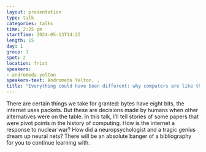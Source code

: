 ```yaml
---
layout: presentation
type: talk
categories: talks
time: 2:25 pm
startTime: 2024-05-13T14:25
length: 15
day: 1
group: 1
spot: 2
location: frist
speakers:
- andromeda-yelton
speakers-text: Andromeda Yelton, ,
title: "Everything could have been different: why computers are like that"
---
```

There are certain things we take for granted: bytes have eight bits, the internet uses packets. But these are decisions made by humans when other alternatives were on the table. In this talk, I’ll tell stories of some papers that were pivot points in the history of computing. How is the internet a response to nuclear war? How did a neuropsychologist and a tragic genius dream up neural nets? There will be an absolute banger of a bibliography for you to continue learning with.
